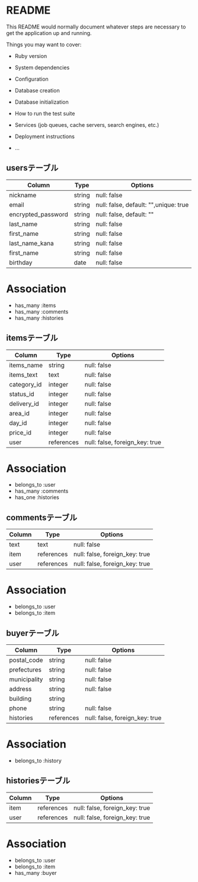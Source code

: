 # README

This README would normally document whatever steps are necessary to get the
application up and running.

Things you may want to cover:

* Ruby version

* System dependencies

* Configuration

* Database creation

* Database initialization

* How to run the test suite

* Services (job queues, cache servers, search engines, etc.)

* Deployment instructions

* ...

## usersテーブル

|  Column             |  Type    |  Options                                |
| ------------------- | -------- | --------------------------------------- |
|  nickname           |  string  |  null: false                            |
|  email              |  string  |  null: false, default: "",unique: true  |
|  encrypted_password |  string  |  null: false, default: ""               |
|  last_name          |  string  |  null: false                            |
|  first_name         |  string  |  null: false                            |
|  last_name_kana     |  string  |  null: false                            |
|  first_name         |  string  |  null: false                            |
|  birthday           |  date    |  null: false                            |

#  Association
- has_many :items
- has_many :comments
- has_many :histories

## itemsテーブル

|  Column         |  Type        |  Options                        |
| --------------- | ------------ | ------------------------------- |
|  items_name     |  string      |  null: false                    |
|  items_text     |  text        |  null: false                    |
|  category_id    |  integer     |  null: false                    |
|  status_id      |  integer     |  null: false                    |
|  delivery_id    |  integer     |  null: false                    |
|  area_id        |  integer     |  null: false                    |
|  day_id         |  integer     |  null: false                    |
|  price_id       |  integer     |  null: false                    |
|  user           |  references  |  null: false, foreign_key: true |

# Association
- belongs_to :user
- has_many :comments
- has_one :histories

## commentsテーブル

|  Column         |  Type        |  Options                        |
| --------------- | ------------ | ------------------------------- |
|  text           |  text        |  null: false                    |
|  item           |  references  |  null: false, foreign_key: true |
|  user           |  references  |  null: false, foreign_key: true |

# Association
- belongs_to :user
- belongs_to :item

## buyerテーブル

|  Column         |  Type        |  Options                        |
| --------------- | ------------ | ------------------------------- |
|  postal_code    |  string      |  null: false                    |
|  prefectures    |  string      |  null: false                    |
|  municipality   |  string      |  null: false                    |
|  address        |  string      |  null: false                    |
|  building       |  string      |                                 |
|  phone          |  string      |  null: false                    |
|  histories      |  references  |  null: false, foreign_key: true |

# Association
- belongs_to :history

## historiesテーブル

|  Column         |  Type        |  Options                        |
| --------------- | ------------ | ------------------------------- |
|  item           |  references  |  null: false, foreign_key: true |
|  user           |  references  |  null: false, foreign_key: true |

# Association
- belongs_to :user
- belongs_to :item
- has_many :buyer